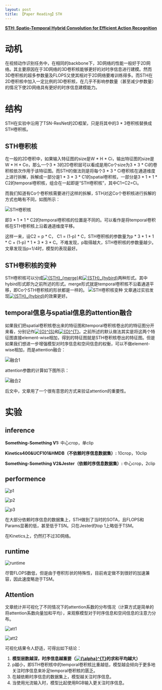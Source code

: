 ```yaml
---
layout: post
title: 【Paper Reading】STH
---
```


[**STH: Spatio-Temporal Hybrid Convolution for Efficient Action Recognition**](https://arxiv.org/pdf/2003.08042v1.pdf)

# 动机

在视频动作识别任务中，在相同的backbone下，3D网络的性能一般好于2D网络。其主要原因在于3D网络的3D卷积核能够更好的对时序信息进行建模。然而3D卷积核的超多参数量及FLOPS又使其相对于2D网络要难训练得多。而STH在2D卷积核中加入一定比例的3D卷积核，在几乎不影响参数量（甚至减少参数量）的情况下使2D网络具有更好的时序信息建模能力。

# 结构

STH在实验中沿用了TSN-ResNet的2D框架，只是将其中的3 * 3卷积核替换成STH卷积核。

## STH卷积核

在一般的2D卷积中，如果输入特征图的size是W * H * Ci，输出特征图的size是W * H * Co，那么一个3 * 3的2D卷积层可以看成是用Co个size为3 * 3 * Ci的卷积核依次作用于该特征图。而STH的做法则是将每个3 * 3 * Ci卷积核在通道维度上进行拆解，拆解成一部分是1 * 3 * 3 * C1的spatial卷积核，一部分是3 * 1 * 1 * C2的temporal卷积核，组合在一起即是“STH卷积核”，其中C1+C2=Ci。

而我们知道有Co个卷积核需要进行这样的拆解，STH对这Co个卷积核进行拆解的方式也略有不同，如图所示：

![STH卷积核](https://raw.githubusercontent.com/raxxerwan/raxxerwan.github.io/master/images/2020-7-17-PR-STH/STH-conv.JPG)

即3 * 1 * 1 * C2的temporal卷积核的位置是不同的。可以看作是将temporal卷积核在STH卷积核上沿着通道维度平移。

这样一来，设C2 = p * C， C1 = (1-p) * C，STH卷积核的参数量为p * 3 * 1 * 1 * C + (1-p) * 1 * 3 * 3 * C。不难发现，p取得越大，STH卷积核的参数量越少。文章发现当p=1/4时，模型的表现最好。

## STH卷积核的变种

STH卷积核可以分成<a href="https://www.codecogs.com/eqnedit.php?latex=\inline&space;{STH}_{merge}" target="_blank"><img src="https://latex.codecogs.com/gif.latex?\inline&space;{STH}_{merge}" title="{STH}_{merge}" /></a>和<a href="https://www.codecogs.com/eqnedit.php?latex=\inline&space;{STH}_{hybird}" target="_blank"><img src="https://latex.codecogs.com/gif.latex?\inline&space;{STH}_{hybird}" title="{STH}_{hybird}" /></a>两种形式。其中hybird形式即为之前所述的形式。merge形式就是temporal卷积核不沿着通道平移，即Co个STH卷积核的形状都是一样的。
![STH卷积核变种](https://raw.githubusercontent.com/raxxerwan/raxxerwan.github.io/master/images/2020-7-17-PR-STH/STH-variant.JPG)
文章通过实验发现<a href="https://www.codecogs.com/eqnedit.php?latex=\inline&space;{STH}_{hybird}" target="_blank"><img src="https://latex.codecogs.com/gif.latex?\inline&space;{STH}_{hybird}" title="{STH}_{hybird}" /></a>的效果更好。

## temporal信息与spatial信息的attention融合

如果我们把spatial卷积核卷出来的特征图和temporal卷积核卷出的的特征图分开来看，分别记作<a href="https://www.codecogs.com/eqnedit.php?latex=\inline&space;{O}^{S}" target="_blank"><img src="https://latex.codecogs.com/gif.latex?\inline&space;{O}^{S}" title="{O}^{S}" /></a>和<a href="https://www.codecogs.com/eqnedit.php?latex=\inline&space;{O}^{T}" target="_blank"><img src="https://latex.codecogs.com/gif.latex?\inline&space;{O}^{T}" title="{O}^{T}" /></a>。之前所述的默认做法其实是将这两个特征图直接element-wise相加，得到的特征图就是STH卷积核卷出的特征图。但是如果我们想进一步增强模型对时序信息和空间信息的权衡，可以不做element-wise相加，而是attention融合：

![融合1](https://raw.githubusercontent.com/raxxerwan/raxxerwan.github.io/master/images/2020-7-17-PR-STH/integration1.JPG)

attention参数的计算如下图所示：

![融合2](https://raw.githubusercontent.com/raxxerwan/raxxerwan.github.io/master/images/2020-7-17-PR-STH/integration2.JPG)

后文中，文章用了一个很有意思的方式来验证attention的重要性。

# 实验

## inference

**Something-Something V1:** 中心crop，单clip

**Kinetics400&UCF101&HMDB（不依赖时序信息数据集）:** 10crop，10clip

**Something-Something V2&Jester（依赖时序信息数据集）:** 中心crop，2clip

## performence

![p1](https://raw.githubusercontent.com/raxxerwan/raxxerwan.github.io/master/images/2020-7-17-PR-STH/performence1.JPG)

![p2](https://raw.githubusercontent.com/raxxerwan/raxxerwan.github.io/master/images/2020-7-17-PR-STH/performence2.JPG)

![p3](https://raw.githubusercontent.com/raxxerwan/raxxerwan.github.io/master/images/2020-7-17-PR-STH/performence3.JPG)

在大部分依赖时序信息的数据集上，STH做到了当时的SOTA，且FLOPS和Params显著的低，甚至低于TSN。只在Jester的top 1上略低于TSM。

在Kinetics上，仍然打不过3D网络。

## runtime

![runtime](https://raw.githubusercontent.com/raxxerwan/raxxerwan.github.io/master/images/2020-7-17-PR-STH/runtime.JPG)

尽管FLOPS数低，但是由于卷积形状的特殊性，目前肯定做不到很好的加速兼容，因此速度略逊于TSM。

## Attention

文章统计并可视化了不同情况下的attention系数的分布情况（计算方式是简单的将attention系数向量加和平均），来观察模型对于时序信息和空间信息的注意力分布。

![att1](https://raw.githubusercontent.com/raxxerwan/raxxerwan.github.io/master/images/2020-7-17-PR-STH/att1.JPG)

![att2](https://raw.githubusercontent.com/raxxerwan/raxxerwan.github.io/master/images/2020-7-17-PR-STH/att2.JPG)


可视化结果令人舒适，可得出如下结论：
1. **模型层数越深，时序信息越重要（<a href="https://www.codecogs.com/eqnedit.php?latex=\inline&space;{\alpha}^{T}" target="_blank"><img src="https://latex.codecogs.com/gif.latex?\inline&space;{\alpha}^{T}" title="{\alpha}^{T}" /></a>的求和平均越大）**
2. p越小，即STH卷积核中的temporal卷积核比重越低，模型越会倾向于更多地关注时序信息来补足temporal卷积核的匮乏。
3. 在越依赖时序信息的数据集上，模型越关注时序信息。
4. 当使用光流输入时，模型比起使用RGB输入更关注时序信息。